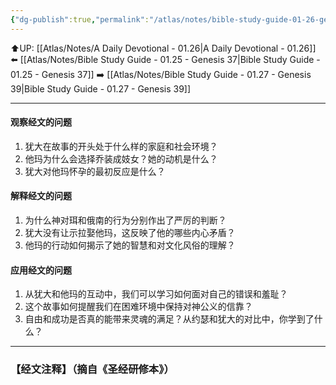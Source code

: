 ```yaml
---
{"dg-publish":true,"permalink":"/atlas/notes/bible-study-guide-01-26-genesis-38/","noteIcon":""}
---
```


⬆️UP: [[Atlas/Notes/A Daily Devotional - 01.26\|A Daily Devotional - 01.26]]
⬅️ [[Atlas/Notes/Bible Study Guide - 01.25 - Genesis 37\|Bible Study Guide - 01.25 - Genesis 37]]
➡️ [[Atlas/Notes/Bible Study Guide - 01.27 - Genesis 39\|Bible Study Guide - 01.27 - Genesis 39]] 

---

#### 观察经文的问题
1. 犹大在故事的开头处于什么样的家庭和社会环境？
2. 他玛为什么会选择乔装成妓女？她的动机是什么？
3. 犹大对他玛怀孕的最初反应是什么？

#### 解释经文的问题  
1. 为什么神对珥和俄南的行为分别作出了严厉的判断？
2. 犹大没有让示拉娶他玛，这反映了他的哪些内心矛盾？
3. 他玛的行动如何揭示了她的智慧和对文化风俗的理解？

####  应用经文的问题  
1. 从犹大和他玛的互动中，我们可以学习如何面对自己的错误和羞耻？
2. 这个故事如何提醒我们在困难环境中保持对神公义的信靠？
3. 自由和成功是否真的能带来灵魂的满足？从约瑟和犹大的对比中，你学到了什么？


---
### 【经文注释】（摘自《圣经研修本》）

